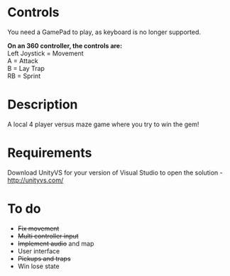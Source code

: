 # Controls
You need a GamePad to play, as keyboard is no longer supported.  
  
**On an 360 controller, the controls are:**  
Left Joystick = Movement  
A = Attack  
B = Lay Trap  
RB = Sprint  


# Description
A local 4 player versus maze game where you try to win the gem!

# Requirements
Download UnityVS for your version of Visual Studio to open the solution - http://unityvs.com/  

# To do
- ~~Fix movement~~
- ~~Multi controller input~~
- ~~Implement audio~~ and map
- User interface
- ~~Pickups and traps~~
- Win lose state

